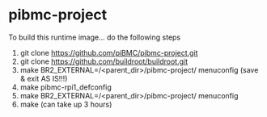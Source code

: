 # pibmc-project

To build this runtime image... do the following steps

1. git clone https://github.com/piBMC/pibmc-project.git
2. git clone https://github.com/buildroot/buildroot.git
3. make BR2_EXTERNAL=/<parent_dir>/pibmc-project/ menuconfig (save & exit AS IS!!!)
4. make pibmc-rpi1_defconfig
5. make BR2_EXTERNAL=/<parent_dir>/pibmc-project/ menuconfig
6. make (can take up 3 hours)
